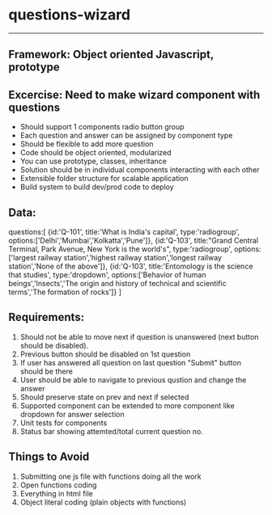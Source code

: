 # questions-wizard

-------------------------------------------------------------------------------------------------------------------
Framework: Object oriented Javascript, prototype
-------------------------------------------------------------------------------------------------------------------

Excercise: Need to make wizard component with questions
-------------------------------------------------------------------------------------------------------------------
- Should support 1 components radio button group
- Each question and answer can be assigned by component type
- Should be flexible to add more question
- Code should be object oriented, modularized
- You can use prototype, classes, inheritance
- Solution should be in individual components interacting with each other
- Extensible folder structure for scalable application
- Build system to build dev/prod code to deploy


Data:
-------------------------------------------------------------------------------------------------------------------
questions:[
	{id:'Q-101', title:'What is India\'s capital', type:'radiogroup', options:['Delhi','Mumbai','Kolkatta','Pune']},
	{id:'Q-103', title:"Grand Central Terminal, Park Avenue, New York is the world's", type:'radiogroup', options:['largest railway station','highest railway station','longest railway station','None of the above']},
	{id:'Q-103', title:'Entomology is the science that studies', type:'dropdown', options:['Behavior of human beings','Insects','The origin and history of technical and scientific terms','The formation of rocks']}
]


Requirements:
-------------------------------------------------------------------------------------------------------------------
1. Should not be able to move next if question is unanswered (next button should be disabled).
2. Previous button should be disabled on 1st question
3. If user has answered all question on last question "Submit" button should be there
4. User should be able to navigate to previous qustion and change the answer
5. Should preserve state on prev and next if selected
6. Supported component can be extended to more component like dropdown for answer selection 
7. Unit tests for components
8. Status bar showing attemted/total current question no.


Things to Avoid
-------------------------------------------------------------------------------------------------------------------
1. Submitting one js file with functions doing all the work
2. Open functions coding 
3. Everything in html file
4. Object literal coding (plain objects with functions)
